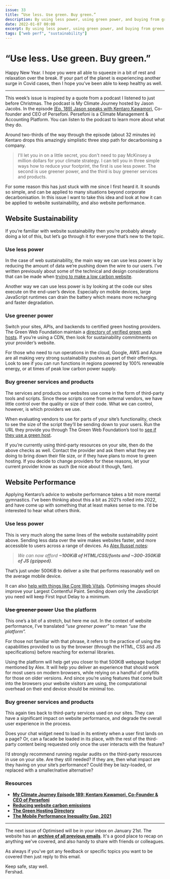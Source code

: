 ```yaml
---
issue: 33
title: “Use less. Use green. Buy green.”
description: By using less power, using green power, and buying from green suppliers businesses and individuals alike can reduce their carbon footprint. How would we go about applying this same thinking to website performance and sustainability?
date: 2022-01-07 00:00
excerpt: By using less power, using green power, and buying from green suppliers businesses and individuals alike can reduce their carbon footprint. How would we go about applying this same thinking to website performance and sustainability?
tags: ["web perf", "sustainability"]
---
```

# “Use less. Use green. Buy green.”

Happy New Year. I hope you were all able to squeeze in a bit of rest and relaxation over the break. If your part of the planet is experiencing another surge in Covid cases, then I hope you’ve been able to keep healthy as well.

***

This week’s issue is inspired by a quote from a podcast I listened to just before Christmas. The podcast is My Climate Journey hosted by Jason Jacobs. In the episode [(Ep. 189) Jason speaks with Kentaro Kawamori](https://www.myclimatejourney.co/episodes/kentaro-kawamori), Co-founder and CEO of Persefoni. Persefoni is a Climate Management & Accounting Platform. You can listen to the podcast to learn more about what they do.

Around two-thirds of the way through the episode (about 32 minutes in) Kentaro drops this amazingly simplistic three step path for decarbonising a company.  

> I'll let you in on a little secret, you don't need to pay McKinsey a million dollars for your climate strategy. I can tell you in three simple ways how to reduce your footprint, the first is use less power. The second is use greener power, and the third is buy greener services and products.

For some reason this has just stuck with me since I first heard it. It sounds so simple, and can be applied to many situations beyond corporate decarbonisation. In this issue I want to take this idea and look at how it can be applied to website sustainability, and also website performance.

## Website Sustainability

If you’re familiar with website sustainability then you’re probably already doing a lot of this, but let’s go through it for everyone that’s new to the topic. 

### Use less power

In the case of web sustainability, the main way we can use less power is by reducing the amount of data we’re pushing down the wire to our users. I’ve written previously about some of the technical and design considerations that can be made when [trying to make a low carbon website](https://fershad.com/writing/reducing-website-carbon-emissions/). 

Another way we can use less power is by looking at the code our sites execute on the end-user’s device. Especially on mobile devices, large JavaScript runtimes can drain the battery which means more recharging and faster degradation. 

### Use greener power

Switch your sites, APIs, and backends to certified green hosting providers. The Green Web Foundation maintain a [directory of verified green web hosts](https://www.thegreenwebfoundation.org/directory/). If you’re using a CDN, then look for sustainability commitments on your provider’s website. 

For those who need to run operations in the cloud, Google, AWS and Azure are all making very strong sustainability pushes as part of their offerings. Look to see if you can run functions in regions powered by 100% renewable energy, or at times of peak low carbon power supply.

### Buy greener services and products

The services and products our websites use come in the form of third-party tools and scripts. Since these scripts come from external vendors, we have little control over the quality or size of their code. What we can control, however, is which providers we use.

When evaluating vendors to use for parts of your site’s functionality, check to see the size of the script they’ll be sending down to your users. Run the URL they provide you through The Green Web Foundation’s tool to [see if they use a green host](https://www.thegreenwebfoundation.org/).

If you’re currently using third-party resources on your site, then do the above checks as well. Contact the provider and ask them what they are doing to bring down their file size, or if they have plans to move to green hosting. If you decide to change providers for these reasons, let your current provider know as such (be nice about it though, fam).

## Website Performance

Applying Kentaro’s advice to website performance takes a bit more mental gymnastics. I’ve been thinking about this a bit as 2021’s rolled into 2022, and have come up with something that at least makes sense to me. I’d be interested to hear what others think.

### Use less power

This is very much along the same lines of the website sustainability point above. Sending less data over the wire makes websites faster, and more accessible to users across a range of devices. As [Alex Russel notes](https://infrequently.org/2021/03/the-performance-inequality-gap/):

> *We can now afford **~100KiB of HTML/CSS/fonts and ~300-350KiB of JS (gzipped)**.*

That’s just under 500KiB to deliver a site that performs reasonably well on the average mobile device.

It can also [help with things like Core Web Vitals](https://ecoping.earth/blog/core-web-vitals-and-sustainability). Optimising images should improve your Largest Contentful Paint. Sending down only the JavaScript you need will keep First Input Delay to a minimum. 

### ~~Use greener power~~ Use the platform

This one’s a bit of a stretch, but here me out. In the context of website performance, I’ve translated *“use greener power”* to mean *“use the platform”.*

For those not familiar with that phrase, it refers to the practice of using the capabilities provided to us by the browser (through the HTML, CSS and JS specifications) before reaching for external libraries.

Using the platform will help get you closer to that 500KiB webpage budget mentioned by Alex. It will help you deliver an experience that should work for most users on modern browsers, while relying on a handful of polyfills for those on older versions. And since you’re using features that come built into the browsers your website visitors are using, the computational overhead on their end device should be minimal too.

### Buy greener services and products

This again ties back to third-party services used on our sites. They can have a significant impact on website performance, and degrade the overall user experience in the process. 

Does your chat widget need to load in its entirety when a user first lands on a page? Or, can a facade be loaded in its place, with the rest of the third-party content being requested only once the user interacts with the feature?

I’d strongly recommend running regular audits on the third-party resources in use on your site. Are they still needed? If they are, then what impact are they having on your site’s performance? Could they be lazy-loaded, or replaced with a smaller/native alternative?

### Resources

- **[My Climate Journey Episode 189: Kentaro Kawamori, Co-Founder & CEO of Persefoni](https://www.myclimatejourney.co/episodes/kentaro-kawamori)**
- **[Reducing website carbon emissions](https://fershad.com/writing/reducing-website-carbon-emissions/)**
- **[The Green Hosting Directory](https://www.thegreenwebfoundation.org/directory/)**
- **[The Mobile Performance Inequality Gap, 2021](https://infrequently.org/2021/03/the-performance-inequality-gap/)**

***

The next issue of Optimised will be in your inbox on January 21st. The website has an **[archive of all previous emails](https://optimised.email/)**. It's a good place to recap on anything we've covered, and also handy to share with friends or colleagues.

As always if you've got any feedback or specific topics you want to be covered then just reply to this email.

Keep safe, stay well.  
Fershad.